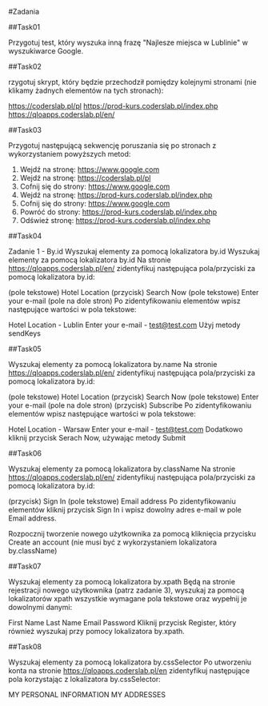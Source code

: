 #Zadania

##Task01

Przygotuj test, który wyszuka inną frazę "Najlesze miejsca w Lublinie" w wyszukiwarce Google.

##Task02

rzygotuj skrypt, który będzie przechodził pomiędzy kolejnymi stronami (nie klikamy żadnych elementów na tych stronach):

https://coderslab.pl/pl
https://prod-kurs.coderslab.pl/index.php
https://qloapps.coderslab.pl/en/

##Task03

Przygotuj następującą sekwencję poruszania się po stronach z wykorzystaniem powyższych metod:

1. Wejdź na stronę: https://www.google.com
2. Wejdź na stronę: https://coderslab.pl/pl
3. Cofnij się do strony: https://www.google.com
4. Wejdź na stronę: https://prod-kurs.coderslab.pl/index.php
5. Cofnij się do strony: https://www.google.com
6. Powróć do strony: https://prod-kurs.coderslab.pl/index.php
7. Odśwież stronę: https://prod-kurs.coderslab.pl/index.php

##Task04

Zadanie 1 - By.id
Wyszukaj elementy za pomocą lokalizatora by.id
Wyszukaj elementy za pomocą lokalizatora by.id
Na stronie https://qloapps.coderslab.pl/en/ zidentyfikuj następująca pola/przyciski za pomocą lokalizatora by.id:

(pole tekstowe) Hotel Location
(przycisk) Search Now
(pole tekstowe) Enter your e-mail (pole na dole stron)
Po zidentyfikowaniu elementów wpisz następujące wartości w pola tekstowe:

Hotel Location - Lublin
Enter your e-mail - test@test.com
Użyj metody sendKeys

##Task05

Wyszukaj elementy za pomocą lokalizatora by.name
Na stronie https://qloapps.coderslab.pl/en/ zidentyfikuj następująca pola/przyciski za pomocą lokalizatora by.id:


(pole tekstowe) Hotel Location
(przycisk) Search Now
(pole tekstowe) Enter your e-mail (pole na dole stron)
(przycisk) Subscribe
Po zidentyfikowaniu elementów wpisz następujące wartości w pola tekstowe:

Hotel Location - Warsaw
Enter your e-mail - test@test.com
Dodatkowo kliknij przycisk Serach Now, używając metody Submit


##Task06

Wyszukaj elementy za pomocą lokalizatora by.className
Na stronie https://qloapps.coderslab.pl/en/ zidentyfikuj następująca pola/przyciski za pomocą lokalizatora by.id:


(przycisk) Sign In
(pole tekstowe) Email address
Po zidentyfikowaniu elementów kliknij przycisk Sign In i wpisz dowolny adres e-mail w pole Email address.

Rozpocznij tworzenie nowego użytkownika za pomocą kliknięcia przycisku Create an account (nie musi być z wykorzystaniem lokalizatora by.className)

##Task07

Wyszukaj elementy za pomocą lokalizatora by.xpath
Będą na stronie rejestracji nowego użytkownika (patrz zadanie 3), wyszukaj za pomocą lokalizatorów xpath wszystkie wymagane pola tekstowe oraz wypełnij je dowolnymi danymi:

First Name
Last Name
Email
Password
Kliknij przycisk Register, który również wyszukaj przy pomocy lokalizatora by.xpath.

##Task08

Wyszukaj elementy za pomocą lokalizatora by.cssSelector
Po utworzeniu konta na stronie https://qloapps.coderslab.pl/en zidentyfikuj następujące pola korzystając z lokalizatora by.cssSelector:

MY PERSONAL INFORMATION
MY ADDRESSES

